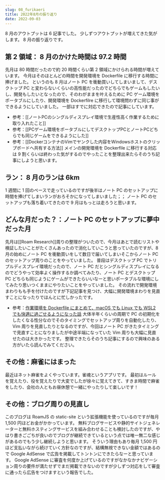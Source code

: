 ```yaml
---
slug: 08_furikaeri
title: 2022年8月の振り返り
date: 2022-09-03
---
```


8 月のアウトプットは 6 記事でした。
少しずつアウトプットが増えてきた気がします。
8 月の振り返りです。

## 第 2 領域： 8 月のかけた時間は 97.2 時間

先月は 80 時間だったので約 20 時間くらい第 2 領域にかけられる時間が増えています。
今月はそのほとんどの時間を開発環境を Dockerfile に移行する時間に捧げました。
というのも 8 月はノート PC を衝動買いしてしまいまして、デスクトップ PC と変わらないくらいの高性能だったのでどちらでもゲームもしたいし、開発もしたいとなったので、そのわがままを叶えるために PC ゲーム環境をポータブルにしたり、開発環境を Dockerfilre に移行して環境問わずに同じ事ができるようにしていました。
一部はすでに対応できたので記事にしています。

- 参考：[[ノートPCのシングルディスプレイ環境で生産性高く作業するために取り入れたこと]]
- 参考：[[PCゲーム環境をポータブルにしてデスクトップPCとノートPCどちらでも同じゲームをできるようにした]]
- 参考：[[DockerコンテナのVimでヤンクした内容をWindowsホストのクリップボードへ共有する方法]]
  メインの開発環境を Dockerfile に移行する対応は 9 割くらいは終わった気がするのでやったことを整理出来たらそのうち記事にしようと思います。

## ラン： 8 月のランは 6km

1 週間に 1 回のペースで走っているのですが後半はノート PC のセットアップに時間を捧げてしまいランがおろそかになってしまいました；；
ノート PC のセットアップも落ち着いてきたので 9 月はもっとは走ろうと思います。

## どんな月だった？：ノート PC のセットアップに夢中だった月

先月は[[Roam Research]]周りの整理がついたので、今月はあとで読むリストや検証したいことがたくさんあったので消化していこうと思っていたのですが、8 月の始めにノート PC を衝動買いをして数日で届いてしまいそこからノート PC のセットアップ周りのことをやっていました。
普段はデスクトップ PC でトリプルディスプレイ環境だったので、ノート PC だとシングルディスプレイになるのでどうやって効率よく操作するか調べてみたり、ノート PC とデスクトップ PC どちらも同じようにゲームができたらいいなーと思いポータブルな環境にしてみたり思いつくままにやりたいことをやっていました。
その流れで開発環境まわりもも手を付けたのですが下記記事を見つけ、大幅に開発環境まわりを見直すことになったりでほんとに忙しかったです。

- 参考：[作業環境を Dockerfile にまとめて、macOS でも Linux でも WSL2 でも快適に過ごせるようになった話](https://zenn.dev/hinoshiba/articles/workstation-on-docker)
  大体半年くらいの周期で PC の初期化をしたくなる性分なのでそのタイミングでセットアップ周りを自動化したり、Vim 周りを見直したりとなるのですが、今回はノート PC がきたタイミングで見直すことになりましたが中途半端になっていた Vim 周りも大幅に見直せたのは大きかったです。
  整理できたらそのうち記事にするので興味のある方がいたら読んでみてください。

## その他：麻雀にはまった

最近はネット麻雀をよくやっています。雀魂というアプリです。
最初はルールを覚えたり、役を覚えたりで大変でしたが徐々に覚えてきて、すきま時間で麻雀をしたり、会社の人ともお昼休憩で一緒にやったりして楽しいです！

## その他：ブログ周りの見直し

このブログは RoamJS の static-site という拡張機能を使っているのですが毎月 1,500 円ほどお金がかかっています。
無料ブログサービスや静的サイトジェネレーターと無料ホスティングサービスを組み合わせることも検討したのですが、やはり書きごごちが良いのでブログが継続できているという点では唯一無二な感じがあるのでもう少し継続しようと思います。
そういう理由もあり毎月 1,500 円ほど支払いながら続けていく方針なのですが、結構無視できない金額ではあるので Google AdSense で広告を掲載してトントンにできたらなーと思っています。
Google AdSense に審査を何度か上げているのですがなかなかナビゲーション周りの要件が満たせずでまだ掲載できないのですが少しずつ対応をして審査に通ったら広告をつけますという報告でした。
